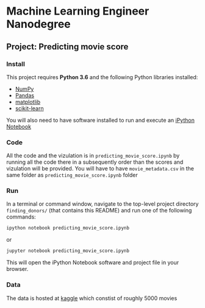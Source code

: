 # Machine Learning Engineer Nanodegree
## Project: Predicting movie score

### Install

This project requires **Python 3.6** and the following Python libraries installed:

- [NumPy](http://www.numpy.org/)
- [Pandas](http://pandas.pydata.org)
- [matplotlib](http://matplotlib.org/)
- [scikit-learn](http://scikit-learn.org/stable/)

You will also need to have software installed to run and execute an [iPython Notebook](http://ipython.org/notebook.html)


### Code

All the code and the vizulation is in `predicting_movie_score.ipynb` by running all the code there in a subsequently order than the scores and vizulation will be provided. You will have to have `movie_metadata.csv` in the same folder as `predicting_movie_score.ipynb` folder

### Run

In a terminal or command window, navigate to the top-level project directory `finding_donors/` (that contains this README) and run one of the following commands:

```bash
ipython notebook predicting_movie_score.ipynb
```  
or
```bash
jupyter notebook predicting_movie_score.ipynb
```

This will open the iPython Notebook software and project file in your browser.

### Data
The data is hosted at [kaggle](https://www.kaggle.com/suchitgupta60/imdb-data) which constist of roughly 5000 movies
